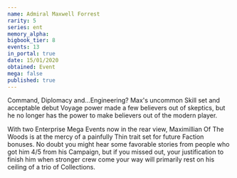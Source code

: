 ```yaml
---
name: Admiral Maxwell Forrest
rarity: 5
series: ent
memory_alpha:
bigbook_tier: 8
events: 13
in_portal: true
date: 15/01/2020
obtained: Event
mega: false
published: true
---
```


Command, Diplomacy and...Engineering? Max's uncommon Skill set and acceptable debut Voyage power made a few believers out of skeptics, but he no longer has the power to make believers out of the modern player.

With two Enterprise Mega Events now in the rear view, Maximillian Of The Woods is at the mercy of a painfully Thin trait set for future Faction bonuses. No doubt you might hear some favorable stories from people who got him 4/5 from his Campaign, but if you missed out, your justification to finish him when stronger crew come your way will primarily rest on his ceiling of a trio of Collections.
